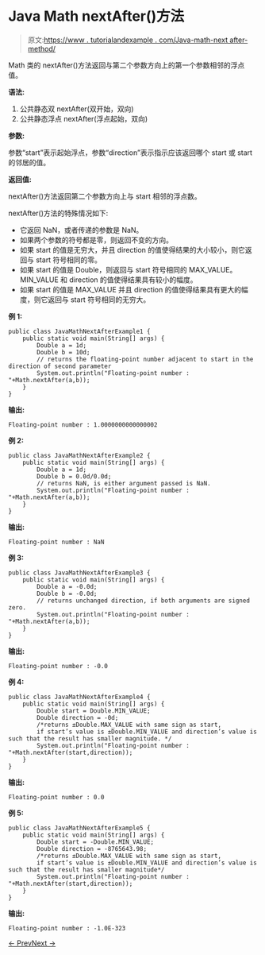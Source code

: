# Java Math nextAfter()方法

> 原文:[https://www . tutorialandexample . com/Java-math-next after-method/](https://www.tutorialandexample.com/java-math-nextafter-method/)

Math 类的 nextAfter()方法返回与第二个参数方向上的第一个参数相邻的浮点值。

**语法:**

1.  公共静态双 nextAfter(双开始，双向)
2.  公共静态浮点 nextAfter(浮点起始，双向)

**参数:**

参数“start”表示起始浮点，参数“direction”表示指示应该返回哪个 start 或 start 的邻居的值。

**返回值:**

nextAfter()方法返回第二个参数方向上与 start 相邻的浮点数。

nextAfter()方法的特殊情况如下:

*   它返回 NaN，或者传递的参数是 NaN。
*   如果两个参数的符号都是零，则返回不变的方向。
*   如果 start 的值是无穷大，并且 direction 的值使得结果的大小较小，则它返回与 start 符号相同的零。
*   如果 start 的值是 Double，则返回与 start 符号相同的 MAX_VALUE。MIN_VALUE 和 direction 的值使得结果具有较小的幅度。
*   如果 start 的值是 MAX_VALUE 并且 direction 的值使得结果具有更大的幅度，则它返回与 start 符号相同的无穷大。

**例 1:**

```
public class JavaMathNextAfterExample1 {
    public static void main(String[] args) {
        Double a = 1d;
        Double b = 10d;
        // returns the floating-point number adjacent to start in the direction of second parameter
        System.out.println("Floating-point number : "+Math.nextAfter(a,b));
    }
}
```

**输出:**

```
Floating-point number : 1.0000000000000002
```

**例 2:**

```
public class JavaMathNextAfterExample2 {
    public static void main(String[] args) {
        Double a = 1d;
        Double b = 0.0d/0.0d;
        // returns NaN, is either argument passed is NaN.
        System.out.println("Floating-point number : "+Math.nextAfter(a,b));
    }
}
```

**输出:**

```
Floating-point number : NaN
```

**例 3:**

```
public class JavaMathNextAfterExample3 {
    public static void main(String[] args) {
        Double a = -0.0d;
        Double b = -0.0d;
        // returns unchanged direction, if both arguments are signed zero.
        System.out.println("Floating-point number : "+Math.nextAfter(a,b));
    }
}
```

**输出:**

```
Floating-point number : -0.0
```

**例 4:**

```
public class JavaMathNextAfterExample4 {
    public static void main(String[] args) {
        Double start = Double.MIN_VALUE;
        Double direction = -0d;
        /*returns ±Double.MAX_VALUE with same sign as start,
        if start’s value is ±Double.MIN_VALUE and direction’s value is such that the result has smaller magnitude. */
        System.out.println("Floating-point number : "+Math.nextAfter(start,direction));
    }
}
```

**输出:**

```
Floating-point number : 0.0
```

**例 5:**

```
public class JavaMathNextAfterExample5 {
    public static void main(String[] args) {
        Double start = -Double.MIN_VALUE;
        Double direction = -8765643.98;
        /*returns ±Double.MAX_VALUE with same sign as start,
        if start’s value is ±Double.MIN_VALUE and direction’s value is such that the result has smaller magnitude*/
        System.out.println("Floating-point number : "+Math.nextAfter(start,direction));
    }
}
```

**输出:**

```
Floating-point number : -1.0E-323
```

[← Prev](https://www.tutorialandexample.com/java-math-negateexact-method/)[Next →](https://www.tutorialandexample.com/java-math-nextdown-method/)